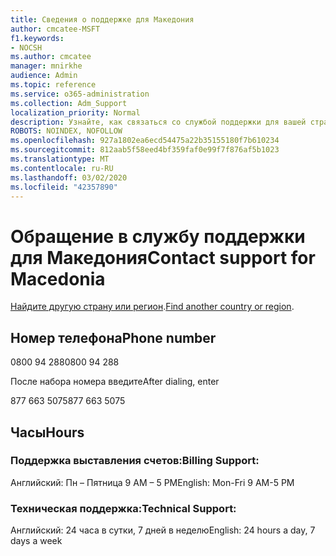 ```yaml
---
title: Сведения о поддержке для Македония
author: cmcatee-MSFT
f1.keywords:
- NOCSH
ms.author: cmcatee
manager: mnirkhe
audience: Admin
ms.topic: reference
ms.service: o365-administration
ms.collection: Adm_Support
localization_priority: Normal
description: Узнайте, как связаться со службой поддержки для вашей страны или региона.
ROBOTS: NOINDEX, NOFOLLOW
ms.openlocfilehash: 927a1802ea6ecd54475a22b35155180f7b610234
ms.sourcegitcommit: 812aab5f58eed4bf359faf0e99f7f876af5b1023
ms.translationtype: MT
ms.contentlocale: ru-RU
ms.lasthandoff: 03/02/2020
ms.locfileid: "42357890"
---
```

# <a name="contact-support-for-macedonia"></a><span data-ttu-id="b7450-103">Обращение в службу поддержки для Македония</span><span class="sxs-lookup"><span data-stu-id="b7450-103">Contact support for Macedonia</span></span>

<span data-ttu-id="b7450-104">[Найдите другую страну или регион](../contact-support-for-business-products.md).</span><span class="sxs-lookup"><span data-stu-id="b7450-104">[Find another country or region](../contact-support-for-business-products.md).</span></span>

## <a name="phone-number"></a><span data-ttu-id="b7450-105">Номер телефона</span><span class="sxs-lookup"><span data-stu-id="b7450-105">Phone number</span></span>
<span data-ttu-id="b7450-106">0800 94 288</span><span class="sxs-lookup"><span data-stu-id="b7450-106">0800 94 288</span></span>

<span data-ttu-id="b7450-107">После набора номера введите</span><span class="sxs-lookup"><span data-stu-id="b7450-107">After dialing, enter</span></span>

<span data-ttu-id="b7450-108">877 663 5075</span><span class="sxs-lookup"><span data-stu-id="b7450-108">877 663 5075</span></span>

## <a name="hours"></a><span data-ttu-id="b7450-109">Часы</span><span class="sxs-lookup"><span data-stu-id="b7450-109">Hours</span></span>
### <a name="billing-support"></a><span data-ttu-id="b7450-110">Поддержка выставления счетов:</span><span class="sxs-lookup"><span data-stu-id="b7450-110">Billing Support:</span></span>

<span data-ttu-id="b7450-111">Английский: Пн – Пятница 9 AM – 5 PM</span><span class="sxs-lookup"><span data-stu-id="b7450-111">English: Mon-Fri 9 AM-5 PM</span></span>

### <a name="technical-support"></a><span data-ttu-id="b7450-112">Техническая поддержка:</span><span class="sxs-lookup"><span data-stu-id="b7450-112">Technical Support:</span></span>

<span data-ttu-id="b7450-113">Английский: 24 часа в сутки, 7 дней в неделю</span><span class="sxs-lookup"><span data-stu-id="b7450-113">English: 24 hours a day, 7 days a week</span></span>
